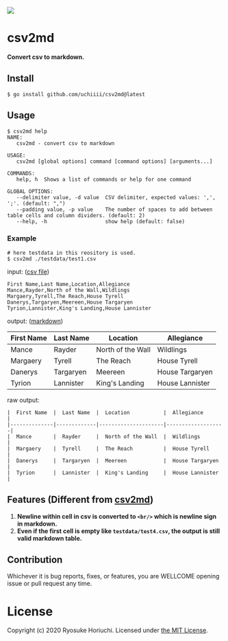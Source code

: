 ![](https://github.com/uchiiii/csv2md/workflows/CI/badge.svg)

# csv2md
**Convert csv to markdown.**

## Install

```
$ go install github.com/uchiiii/csv2md@latest
```

## Usage
```
$ csv2md help
NAME:
   csv2md - convert csv to markdown

USAGE:
   csv2md [global options] command [command options] [arguments...]

COMMANDS:
   help, h  Shows a list of commands or help for one command

GLOBAL OPTIONS:
   --delimiter value, -d value  CSV delimiter, expected values: ',', ';'. (default: ",")
   --padding value, -p value    The number of spaces to add between table cells and column dividers. (default: 2)
   --help, -h                   show help (default: false)
```

### Example
```
# here testdata in this reository is used.
$ csv2md ./testdata/test1.csv
```

input: ([csv file](https://github.com/uchiiii/csv2md/blob/master/testdata/test1.csv))
```
First Name,Last Name,Location,Allegiance
Mance,Rayder,North of the Wall,Wildlings
Margaery,Tyrell,The Reach,House Tyrell
Danerys,Targaryen,Meereen,House Targaryen
Tyrion,Lannister,King's Landing,House Lannister
```

output: ([markdown](https://github.com/uchiiii/csv2md/blob/master/testdata/test1_expected.md))

|  First Name  |  Last Name  |  Location           |  Allegiance       |
|--------------|-------------|---------------------|-------------------|
|  Mance       |  Rayder     |  North of the Wall  |  Wildlings        |
|  Margaery    |  Tyrell     |  The Reach          |  House Tyrell     |
|  Danerys     |  Targaryen  |  Meereen            |  House Targaryen  |
|  Tyrion      |  Lannister  |  King's Landing     |  House Lannister  |


raw output:

```
|  First Name  |  Last Name  |  Location           |  Allegiance       |
|--------------|-------------|---------------------|-------------------|
|  Mance       |  Rayder     |  North of the Wall  |  Wildlings        |
|  Margaery    |  Tyrell     |  The Reach          |  House Tyrell     |
|  Danerys     |  Targaryen  |  Meereen            |  House Targaryen  |
|  Tyrion      |  Lannister  |  King's Landing     |  House Lannister  |
```


## Features (Different from [csv2md](https://github.com/mplewis/csvtomd))
1. **Newline within cell in csv is converted to `<br/>` which is newline sign in markdown.**
2. **Even if the first cell is empty like `testdata/test4.csv`, the output is still valid markdown table.**

## Contribution
Whichever it is bug reports, fixes, or features, you are WELLCOME opening issue or pull request any time.

# License
Copyright (c) 2020 Ryosuke Horiuchi. Licensed under [the MIT License](http://opensource.org/licenses/MIT).


